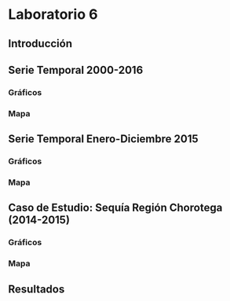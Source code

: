 # Laboratorio 6

## Introducción

## Serie Temporal 2000-2016
### Gráficos
### Mapa

## Serie Temporal Enero-Diciembre 2015
### Gráficos
### Mapa

## Caso de Estudio: Sequía Región Chorotega (2014-2015)
### Gráficos
### Mapa

## Resultados
